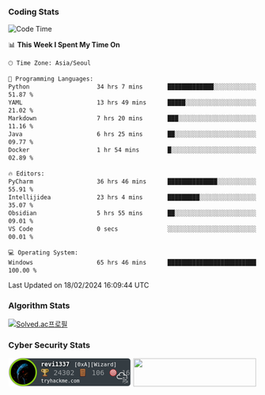 ### Coding Stats

<!--START_SECTION:waka-->
![Code Time](http://img.shields.io/badge/Code%20Time-287%20hrs%2055%20mins-blue)

📊 **This Week I Spent My Time On** 

```text
🕑︎ Time Zone: Asia/Seoul

💬 Programming Languages: 
Python                   34 hrs 7 mins       █████████████░░░░░░░░░░░░   51.87 % 
YAML                     13 hrs 49 mins      █████░░░░░░░░░░░░░░░░░░░░   21.02 % 
Markdown                 7 hrs 20 mins       ███░░░░░░░░░░░░░░░░░░░░░░   11.16 % 
Java                     6 hrs 25 mins       ██░░░░░░░░░░░░░░░░░░░░░░░   09.77 % 
Docker                   1 hr 54 mins        █░░░░░░░░░░░░░░░░░░░░░░░░   02.89 % 

🔥 Editors: 
PyCharm                  36 hrs 46 mins      ██████████████░░░░░░░░░░░   55.91 % 
Intellijidea             23 hrs 4 mins       █████████░░░░░░░░░░░░░░░░   35.07 % 
Obsidian                 5 hrs 55 mins       ██░░░░░░░░░░░░░░░░░░░░░░░   09.01 % 
VS Code                  0 secs              ░░░░░░░░░░░░░░░░░░░░░░░░░   00.01 % 

💻 Operating System: 
Windows                  65 hrs 46 mins      █████████████████████████   100.00 % 
```


 Last Updated on 18/02/2024 16:09:44 UTC
<!--END_SECTION:waka-->

### Algorithm Stats

[![Solved.ac프로필](http://mazassumnida.wtf/api/v2/generate_badge?boj=revi1337)](https://solved.ac/revi1337)

### Cyber Security Stats

[![revi1337's tryhackme stats](https://raw.githubusercontent.com/Revi1337/Revi1337/main/assets/thm_propic.png)][tryhackme]
[<img src="https://www.hackthebox.com/badge/image/1002993" width="248.01" height="57">][hackthebox]


[website]: https://revi1337.com
[tryhackme]: https://tryhackme.com/p/revi1337
[hackthebox]: https://app.hackthebox.com/profile/1002993
